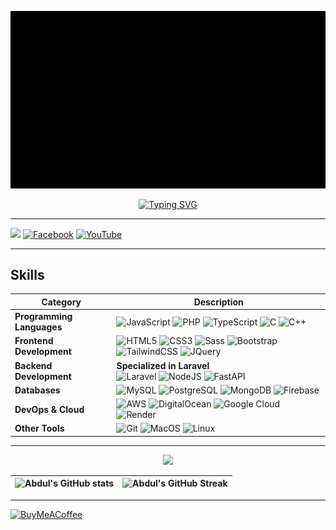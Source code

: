 ![til](https://raw.githubusercontent.com/nht2312/nht2312/master/assets/Intro-TechNT.gif)

<p align="center">
  <a href="https://git.io/typing-svg"><img src="https://readme-typing-svg.demolab.com?font=Fira+Code&weight=800&pause=1000&color=78AEAE&center=true&vCenter=true&width=435&lines=Hi+everyone+%3A%3E;I'm+Huu+Tai;Nickname+NHT;I+am+a+website+developer" alt="Typing SVG" /></a>
</p>

---
[![](https://visitcount.itsvg.in/api?id=nht2312&icon=2&color=0)](https://visitcount.itsvg.in) [![Facebook](https://img.shields.io/badge/Facebook-%231877F2.svg?logo=Facebook&logoColor=white)](https://facebook.com/nht22331122) [![YouTube](https://img.shields.io/badge/YouTube-%23FF0000.svg?logo=YouTube&logoColor=white)](https://youtube.com/c/UCKiQaYTo4rC5tkNAMG_wQ0A)

---

## Skills

| **Category**             | **Description**                                                                                                         |
|---------------------------|-------------------------------------------------------------------------------------------------------------------------|
| **Programming Languages** | <img src="https://raw.githubusercontent.com/danielcranney/readme-generator/main/public/icons/skills/javascript-colored.svg" width="24" height="24" alt="JavaScript" /> <img src="https://raw.githubusercontent.com/danielcranney/readme-generator/main/public/icons/skills/php-colored.svg" width="24" height="24" alt="PHP" /> <img src="https://raw.githubusercontent.com/danielcranney/readme-generator/main/public/icons/skills/typescript-colored.svg" width="24" height="24" alt="TypeScript" /> <img src="https://raw.githubusercontent.com/danielcranney/readme-generator/main/public/icons/skills/c-colored.svg" width="24" height="24" alt="C" /> <img src="https://raw.githubusercontent.com/danielcranney/readme-generator/main/public/icons/skills/cplusplus-colored.svg" width="24" height="24" alt="C++" /> |
| **Frontend Development**  | <img src="https://raw.githubusercontent.com/danielcranney/readme-generator/main/public/icons/skills/html5-colored.svg" width="24" height="24" alt="HTML5" /> <img src="https://raw.githubusercontent.com/danielcranney/readme-generator/main/public/icons/skills/css3-colored.svg" width="24" height="24" alt="CSS3" /> <img src="https://raw.githubusercontent.com/danielcranney/readme-generator/main/public/icons/skills/sass-colored.svg" width="24" height="24" alt="Sass" /> <img src="https://raw.githubusercontent.com/danielcranney/readme-generator/main/public/icons/skills/bootstrap-colored.svg" width="24" height="24" alt="Bootstrap" /> <img src="https://raw.githubusercontent.com/danielcranney/readme-generator/main/public/icons/skills/tailwindcss-colored.svg" width="24" height="24" alt="TailwindCSS" /> <img src="https://raw.githubusercontent.com/danielcranney/readme-generator/main/public/icons/skills/jquery-colored.svg" width="24" height="24" alt="JQuery" /> |
| **Backend Development**   | **Specialized in Laravel** <br> <img src="https://raw.githubusercontent.com/danielcranney/readme-generator/main/public/icons/skills/laravel-colored.svg" width="24" height="24" alt="Laravel" /> <img src="https://raw.githubusercontent.com/danielcranney/readme-generator/main/public/icons/skills/nodejs-colored.svg" width="24" height="24" alt="NodeJS" /> <img src="https://raw.githubusercontent.com/danielcranney/readme-generator/main/public/icons/skills/fastapi-colored.svg" width="24" height="24" alt="FastAPI" /> |
| **Databases**             | <img src="https://raw.githubusercontent.com/danielcranney/readme-generator/main/public/icons/skills/mysql-colored.svg" width="24" height="24" alt="MySQL" /> <img src="https://raw.githubusercontent.com/danielcranney/readme-generator/main/public/icons/skills/postgresql-colored.svg" width="24" height="24" alt="PostgreSQL" /> <img src="https://raw.githubusercontent.com/danielcranney/readme-generator/main/public/icons/skills/mongodb-colored.svg" width="24" height="24" alt="MongoDB" /> <img src="https://raw.githubusercontent.com/danielcranney/readme-generator/main/public/icons/skills/firebase-colored.svg" width="24" height="24" alt="Firebase" /> |
| **DevOps & Cloud**        | <img src="https://raw.githubusercontent.com/danielcranney/readme-generator/main/public/icons/skills/aws-colored.svg" width="24" height="24" alt="AWS" /> <img src="https://raw.githubusercontent.com/danielcranney/readme-generator/main/public/icons/skills/digitalocean-colored.svg" width="24" height="24" alt="DigitalOcean" /> <img src="https://raw.githubusercontent.com/danielcranney/readme-generator/main/public/icons/skills/googlecloud-colored.svg" width="24" height="24" alt="Google Cloud" /> <img src="https://raw.githubusercontent.com/danielcranney/readme-generator/main/public/icons/skills/render-colored.svg" width="24" height="24" alt="Render" /> |
| **Other Tools**           | <img src="https://raw.githubusercontent.com/danielcranney/readme-generator/main/public/icons/skills/git-colored.svg" width="24" height="24" alt="Git" /> <img src="https://raw.githubusercontent.com/danielcranney/readme-generator/main/public/icons/skills/macos-colored.svg" width="24" height="24" alt="MacOS" /> <img src="https://raw.githubusercontent.com/danielcranney/readme-generator/main/public/icons/skills/linux-colored.svg" width="24" height="24" alt="Linux" /> |

---

<p align="center"><img src="http://github-profile-summary-cards.vercel.app/api/cards/profile-details?username=nht2312&theme=nord_dark" /></p>

| ![Abdul's GitHub stats](https://github-readme-stats.vercel.app/api?username=nht2312&show_icons=true&theme=city_lights) | ![Abdul's GitHub Streak](https://github-readme-streak-stats.herokuapp.com/?user=nht2312&theme=city-lights) |
| :---: | :---: |


---

[![BuyMeACoffee](https://img.shields.io/badge/Buy%20Me%20a%20Coffee-ffdd00?style=for-the-badge&logo=buy-me-a-coffee&logoColor=black&align=center)](https://buymeacoffee.com/nht2312)

